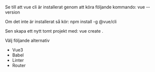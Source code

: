 Se till att vue cli är installerat genom att köra följande kommando:
vue --version

Om det inte är installerat så kör:
npm install -g @vue/cli

Sen skapa ett nytt tomt projekt med:
vue create .

Välj följande alternativ
- Vue3
- Babel
- Linter
- Router